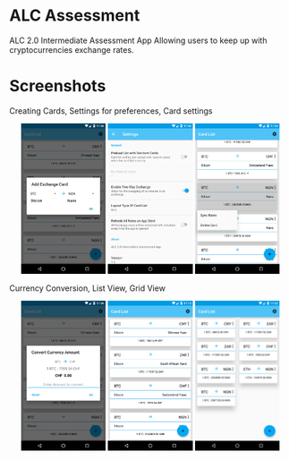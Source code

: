 # ALC Assessment
ALC 2.0 Intermediate Assessment App Allowing users to keep up with
cryptocurrencies exchange rates.
# Screenshots

Creating Cards, Settings for preferences, Card settings

<p align="center">

<img src="device-2017-11-02-180617.png" width="30%">
<img src="device-2017-11-02-180426.png" width="30%">
<img src="device-2017-11-02-180552.png" width="30%">

</p>

Currency Conversion, List View, Grid View

<p align="center">

<img src="device-2017-11-02-180641.png" width="30%">
<img src="device-2017-11-02-181505.png" width="30%">
<img src="device-2017-11-02-180346.png" width="30%">

</p>

